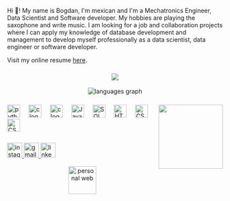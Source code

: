 <p align="left">Hi 👋! My name is Bogdan, I'm mexican and I'm a Mechatronics Engineer, Data Scientist and Software developer.  My hobbies are playing the saxophone and write music. I am looking for a job and collaboration projects where I can apply my knowledge of database development and management to develop myself professionally as a data scientist, data engineer or software developer.</p>

Visit my online resume [here](https://bogdanrivera.github.io/curriculumBogdan/).

###

<div align="center">
  <img src="https://github-readme-stats.vercel.app/api?username=BogdanRivera&theme=blue-green&icons=true">
  <br>
  <br>
  <img src="https://github-readme-stats.vercel.app/api/top-langs?username=BogdanRivera&locale=en&hide_title=false&layout=compact&langs_count=5&theme=blue-green&hide_border=false" alt="languages graph"  />
</div>

###

<img align="right" height="150" src="https://media.tenor.com/zn8iyusePtgAAAAM/joy.gif"  />

###

<div align="left">
  <img src="https://cdn.jsdelivr.net/gh/devicons/devicon/icons/python/python-original.svg" height="30" alt="python logo"  />
  <img width="12" />
  <img src="https://upload.wikimedia.org/wikipedia/commons/thumb/1/18/C_Programming_Language.svg/926px-C_Programming_Language.svg.png" height="30" alt="c logo"  />
  <img width="12" />
  <img src="https://upload.wikimedia.org/wikipedia/commons/thumb/1/18/ISO_C%2B%2B_Logo.svg/1822px-ISO_C%2B%2B_Logo.svg.png" height="30" alt="c logo"  />
  <img width="12" />
  <img src="https://uxwing.com/wp-content/themes/uxwing/download/brands-and-social-media/java-programming-language-icon.png" height="30" alt="Java logo"  />
  <img width="12" />
  <img src="https://www.svgrepo.com/show/331760/sql-database-generic.svg" height="30" alt="SQL logo"  />
  <img width="12" />
  <img src="https://www.svgrepo.com/show/452228/html-5.svg" height="30" alt="HTML logo"  />
  <img width="12" />
  <img src="https://www.svgrepo.com/show/452185/css-3.svg" height="30" alt="CSS logo"  />
  <img width="12" />
  <img src="https://www.svgrepo.com/show/349419/javascript.svg" height="30" alt="CSS logo"  />
  <img width="12" />
</div>

###

<div align="left">
  <a href="https://www.instagram.com/bogdanrivera/">
    <img src="https://img.shields.io/static/v1?message=Instagram&logo=instagram&label=&color=E4405F&logoColor=white&labelColor=&style=for-the-badge" height="35" alt="instagram logo"/>
</a>
<a href="mailto:bogdanrivera@gmail.com?subject=Question%20">
  <img src="https://img.shields.io/static/v1?message=Gmail&logo=gmail&label=&color=D14836&logoColor=white&labelColor=&style=for-the-badge" height="35" alt="gmail logo"  />
</a>
<a href="https://www.linkedin.com/in/bogdan-rivera-9555251a4/">
  <img src="https://img.shields.io/static/v1?message=LinkedIn&logo=linkedin&label=&color=0077B5&logoColor=white&labelColor=&style=for-the-badge" height="35" alt="linkedin logo"  />
  <br> </br>
<div style="text-align:center;">
    <a href="https://bogdanrivera.github.io/curriculumBogdan/">
        <img src="https://www.mediaheroes.com.au/wp-content/uploads/2023/09/purpose-of-a-website-media-heroes-banner-1.webp" height="65" alt="personal web" />
    </a>
</div>
</div>
</a>


###
